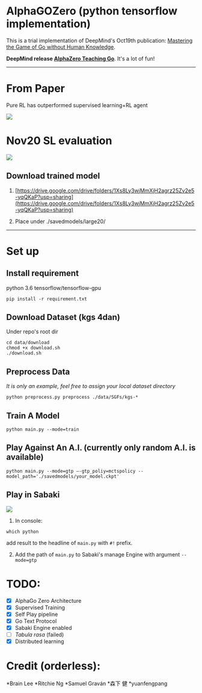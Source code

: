# AlphaGOZero (python tensorflow implementation)
This is a trial implementation of DeepMind's Oct19th publication: [Mastering the Game of Go without Human Knowledge](https://www.nature.com/articles/nature24270.epdf?author_access_token=VJXbVjaSHxFoctQQ4p2k4tRgN0jAjWel9jnR3ZoTv0PVW4gB86EEpGqTRDtpIz-2rmo8-KG06gqVobU5NSCFeHILHcVFUeMsbvwS-lxjqQGg98faovwjxeTUgZAUMnRQ).

**DeepMind release [AlphaZero Teaching Go](https://alphagoteach.deepmind.com)**. It's a lot of fun!

---
# From Paper

Pure RL has outperformed supervised learning+RL agent

![](/figure/rl_vs_sl.png)


# Nov20 SL evaluation

![](/figure/Nov20large20eval.png)

## Download trained model

1. [https://drive.google.com/drive/folders/1Xs8Ly3wjMmXjH2agrz25Zv2e5-yqQKaP?usp=sharing](https://drive.google.com/drive/folders/1Xs8Ly3wjMmXjH2agrz25Zv2e5-yqQKaP?usp=sharing)

2. Place under ./savedmodels/large20/

---

# Set up

## Install requirement

python 3.6
tensorflow/tensorflow-gpu

```
pip install -r requirement.txt
```

## Download Dataset (kgs 4dan)

Under repo's root dir

```
cd data/download
chmod +x download.sh
./download.sh
```

## Preprocess Data

*It is only an example, feel free to assign your local dataset directory*

```
python preprocess.py preprocess ./data/SGFs/kgs-*
```

## Train A Model

```
python main.py --mode=train
```

## Play Against An A.I. (currently only random A.I. is available)

```
python main.py --mode=gtp —-gtp_poliy=mctspolicy --model_path='./savedmodels/your_model.ckpt'
```

## Play in Sabaki

![](/figure/Sabaki.png)

1. In console:
```
which python
```
add result to the headline of ```main.py``` with ```#!``` prefix.

2. Add the path of ```main.py``` to Sabaki's manage Engine with argument ```--mode=gtp```

# TODO:
- [x] AlphaGo Zero Architecture
- [x] Supervised Training
- [x] Self Play pipeline
- [x] Go Text Protocol
- [x] Sabaki Engine enabled
- [ ] *Tabula rasa* (failed)
- [x] Distributed learning

# Credit (orderless):

*Brain Lee
*Ritchie Ng
*Samuel Graván
*森下 健
*yuanfengpang

